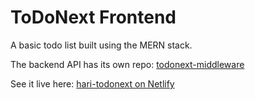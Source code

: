 # ToDoNext Frontend
A basic todo list built using the MERN stack.

The backend API has its own repo: [todonext-middleware](https://github.com/meethari/todonext-middleware)

See it live here: [hari-todonext on Netlify](https://hari-todonext.netlify.app/)

